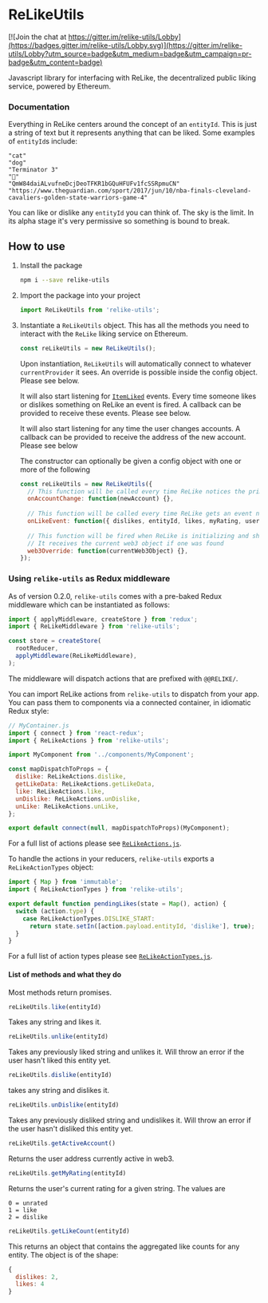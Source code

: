 # ReLikeUtils

[![Join the chat at https://gitter.im/relike-utils/Lobby](https://badges.gitter.im/relike-utils/Lobby.svg)](https://gitter.im/relike-utils/Lobby?utm_source=badge&utm_medium=badge&utm_campaign=pr-badge&utm_content=badge)

Javascript library for interfacing with ReLike, the decentralized public liking service, powered by Ethereum.

### Documentation

Everything in ReLike centers around the concept of an `entityId`. This is just a string of text but it represents anything that can be liked. Some examples of `entityId`s include:

    "cat"
    "dog"
    "Terminator 3"
    "🍕"
    "QmW84daiALvufneDcjDeoTFKR1bGQuHFUFv1fcSSRpmuCN"
    "https://www.theguardian.com/sport/2017/jun/10/nba-finals-cleveland-cavaliers-golden-state-warriors-game-4"

You can like or dislike any `entityId` you can think of. The sky is the limit. In its alpha stage it's very permissive so something is bound to break.

## How to use

1. Install the package

    ```bash
    npm i --save relike-utils
    ```
    
2. Import the package into your project

    ```js
    import ReLikeUtils from 'relike-utils';
    ```
    
3. Instantiate a `ReLikeUtils` object. This has all the methods you need to interact with the `ReLike` liking service on Ethereum.

    ```js
    const reLikeUtils = new ReLikeUtils();
    ```
    
    Upon instantiation, `ReLikeUtils` will automatically connect to whatever `currentProvider` it sees. An override is possible inside the config object. Please see below. 
    
    It will also start listening for [`ItemLiked`](https://github.com/noman-land/relike-utils/blob/master/contracts/ReLike.sol#L28) events. Every time someone likes or dislikes something on ReLike an event is fired. A callback can be provided to receive these events. Please see below.
     
    It will also start listening for any time the user changes accounts. A callback can be provided to receive the address of the new account. Please see below
    
    The constructor can optionally be given a config object with one or more of the following 
    
    ```js
    const reLikeUtils = new ReLikeUtils({
      // This function will be called every time ReLike notices the primary account changing
      onAccountChange: function(newAccount) {},
      
      // This function will be called every time ReLike gets an event notification of a new like
      onLikeEvent: function({ dislikes, entityId, likes, myRating, user }) {},
      
      // This function will be fired when ReLike is initializing and should return a web3 object that ReLike will use instead of the one it finds
      // It receives the current web3 object if one was found
      web3Override: function(currentWeb3Object) {},
    });
    ```

### Using `relike-utils` as Redux middleware

As of version 0.2.0, `relike-utils` comes with a pre-baked Redux middleware which can be instantiated as follows:


```js
import { applyMiddleware, createStore } from 'redux';
import { ReLikeMiddleware } from 'relike-utils';

const store = createStore(
  rootReducer,
  applyMiddleware(ReLikeMiddleware),
);

```

The middleware will dispatch actions that are prefixed with `@@RELIKE/`.

You can import ReLike actions from `relike-utils` to dispatch from your app. You can pass them to components via a connected container, in idiomatic Redux style:

```js
// MyContainer.js
import { connect } from 'react-redux';
import { ReLikeActions } from 'relike-utils';

import MyComponent from '../components/MyComponent';

const mapDispatchToProps = {
  dislike: ReLikeActions.dislike,
  getLikeData: ReLikeActions.getLikeData,
  like: ReLikeActions.like,
  unDislike: ReLikeActions.unDislike,
  unLike: ReLikeActions.unLike,
};

export default connect(null, mapDispatchToProps)(MyComponent);

```

For a full list of actions please see [`ReLikeActions.js`](https://github.com/noman-land/relike-utils/blob/master/js/redux/actions/ReLikeActions.js).

To handle the actions in your reducers, `relike-utils` exports a `ReLikeActionTypes` object:

```js
import { Map } from 'immutable';
import { ReLikeActionTypes } from 'relike-utils';

export default function pendingLikes(state = Map(), action) {
  switch (action.type) {
    case ReLikeActionTypes.DISLIKE_START:
      return state.setIn([action.payload.entityId, 'dislike'], true);
  }
}
```

For a full list of action types please see [`ReLikeActionTypes.js`](https://github.com/noman-land/relike-utils/blob/master/js/redux/actions/ReLikeActionTypes.js).

#### List of methods and what they do

Most methods return promises.

```js
reLikeUtils.like(entityId)
```

Takes any string and likes it.

```js
reLikeUtils.unlike(entityId)
```

Takes any previously liked string and unlikes it. Will throw an error if the user hasn't liked this entity yet.

```js
reLikeUtils.dislike(entityId)
```

takes any string and dislikes it.

```js
reLikeUtils.unDislike(entityId)
```

Takes any previously disliked string and undislikes it. Will throw an error if the user hasn't disliked this entity yet.

```js
reLikeUtils.getActiveAccount()
```

Returns the user address currently active in web3.

```js
reLikeUtils.getMyRating(entityId)
```

Returns the user's current rating for a given string. The values are

    0 = unrated
    1 = like
    2 = dislike
    
```js
reLikeUtils.getLikeCount(entityId)
```

This returns an object that contains the aggregated like counts for any entity. The object is of the shape:

```js
{
  dislikes: 2,
  likes: 4
}
```
